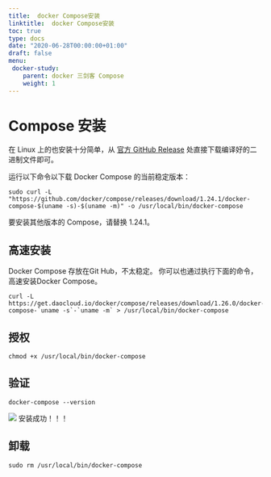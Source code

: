 ```yaml
---
title:  docker Compose安装
linktitle:  docker Compose安装
toc: true
type: docs
date: "2020-06-28T00:00:00+01:00"
draft: false
menu:
 docker-study:
    parent: docker 三剑客 Compose
    weight: 1
---
```


# Compose 安装

在 Linux 上的也安装十分简单，从 [官方 GitHub Release](https://github.com/docker/compose/releases) 处直接下载编译好的二进制文件即可。

运行以下命令以下载 Docker Compose 的当前稳定版本：

```shell
sudo curl -L "https://github.com/docker/compose/releases/download/1.24.1/docker-compose-$(uname -s)-$(uname -m)" -o /usr/local/bin/docker-compose
```
要安装其他版本的 Compose，请替换 1.24.1。

## 高速安装

Docker Compose 存放在Git Hub，不太稳定。
你可以也通过执行下面的命令，高速安装Docker Compose。

```shell
curl -L https://get.daocloud.io/docker/compose/releases/download/1.26.0/docker-compose-`uname -s`-`uname -m` > /usr/local/bin/docker-compose
```

## 授权

```shell
chmod +x /usr/local/bin/docker-compose
```
## 验证

```shell
docker-compose --version
```
![](/img/docker/43.jpg)
安装成功！！！

## 卸载
```shell
sudo rm /usr/local/bin/docker-compose
```